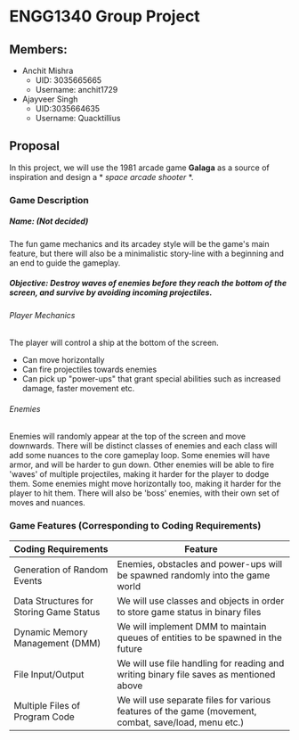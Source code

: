 # ENGG1340 Group Project

## Members:

- Anchit Mishra 
  - UID: 3035665665 
  - Username: anchit1729 
- Ajayveer Singh 
  - UID:3035664635 
  - Username: Quacktillius

## Proposal

In this project, we will use the 1981 arcade game **Galaga** as a source of inspiration and design a * *space arcade shooter* *.

### Game Description
##### Name: (Not decided)
The fun game mechanics and its arcadey style will be the game's main feature, but there will also be a minimalistic story-line with a beginning and an end to guide the gameplay. 

##### Objective: Destroy waves of enemies before they reach the bottom of the screen, and survive by avoiding incoming projectiles.

###### Player Mechanics
The player will control a ship at the bottom of the screen.
* Can move horizontally
* Can fire projectiles towards enemies
* Can pick up "power-ups" that grant special abilities such as increased damage, faster movement etc.

###### Enemies
Enemies will randomly appear at the top of the screen and move downwards. There will be distinct classes of enemies and each class will add some nuances to the core gameplay loop.
Some enemies will have armor, and will be harder to gun down.
Other enemies will be able to fire 'waves' of multiple projectiles, making it harder for the player to dodge them.
Some enemies might move horizontally too, making it harder for the player to hit them.
There will also be 'boss' enemies, with their own set of moves and nuances.

### Game Features (Corresponding to Coding Requirements)

| Coding Requirements                      | Feature                                                                                |
| ---------------------------------------- | -------------------------------------------------------------------------------------- |
| Generation of Random Events              | Enemies, obstacles and power-ups will be spawned randomly into the game world          |                               
| Data Structures for Storing Game Status  | We will use classes and objects in order to store game status in binary files          |
| Dynamic Memory Management (DMM)          | We will implement DMM to maintain queues of entities to be spawned in the future       |
| File Input/Output                        | We will use file handling for reading and writing binary file saves as mentioned above |
| Multiple Files of Program Code           | We will use separate files for various features of the game (movement, combat, save/load, menu etc.) |
